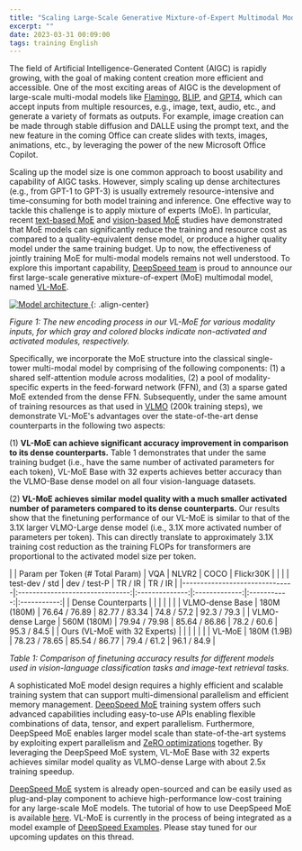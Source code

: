 ```yaml
---
title: "Scaling Large-Scale Generative Mixture-of-Expert Multimodal Model With VL-MoE "
excerpt: ""
date: 2023-03-31 00:09:00
tags: training English
---
```


The field of Artificial Intelligence-Generated Content (AIGC) is rapidly growing, with the goal of making content creation more efficient and accessible. One of the most exciting areas of AIGC is the development of large-scale multi-modal models like [Flamingo](https://arxiv.org/abs/2204.14198), [BLIP](https://arxiv.org/abs/2301.12597), and [GPT4](https://arxiv.org/abs/2303.08774), which can accept inputs from multiple resources, e.g., image, text, audio, etc., and generate a variety of formats as outputs. For example, image creation can be made through stable diffusion and DALLE using the prompt text, and the new feature in the coming Office can create slides with texts, images, animations, etc., by leveraging the power of the new Microsoft Office Copilot.

Scaling up the model size is one common approach to boost usability and capability of AIGC tasks. However, simply scaling up dense architectures (e.g., from GPT-1 to GPT-3) is usually extremely resource-intensive and time-consuming for both model training and inference. One effective way to tackle this challenge is to apply mixture of experts (MoE). In particular, recent [text-based MoE](https://arxiv.org/abs/2201.05596) and [vision-based MoE](https://arxiv.org/abs/2106.05974) studies have demonstrated that MoE models can significantly reduce the training and resource cost as compared to a quality-equivalent dense model, or produce a higher quality model under the same training budget. Up to now, the effectiveness of jointly training MoE for multi-modal models remains not well understood. To explore this important capability, [DeepSpeed team](https://www.deepspeed.ai/) is proud to announce our first large-scale generative mixture-of-expert (MoE) multimodal model, named [VL-MoE](https://arxiv.org/abs/2303.07226).

[ ![Model architecture](/assets/images/vl_moe.png) ](/assets/images/vl_moe.png){: .align-center}

*Figure 1: The new encoding process in our VL-MoE for various modality inputs, for which gray and colored blocks indicate non-activated and activated modules, respectively.*

Specifically, we incorporate the MoE structure into the classical single-tower multi-modal model by comprising of the following components: (1) a shared self-attention module across modalities, (2) a pool of modality-specific experts in the feed-forward network (FFN), and (3) a sparse gated MoE extended from the dense FFN. Subsequently, under the same amount of training resources as that used in [VLMO](https://arxiv.org/abs/2111.02358) (200k training steps), we demonstrate VL-MoE's advantages over the state-of-the-art dense counterparts in the following two aspects:

(1) **VL-MoE can achieve significant accuracy improvement in comparison to its dense counterparts.** Table 1 demonstrates that under the same training budget (i.e., have the same number of activated parameters for each token), VL-MoE Base with 32 experts achieves better accuracy than the VLMO-Base dense model on all four vision-language datasets.

(2) **VL-MoE achieves similar model quality with a much smaller activated number of parameters compared to its dense counterparts.** Our results show that the finetuning performance of our VL-MoE is similar to that of the 3.1X larger VLMO-Large dense model (i.e., 3.1X more activated number of parameters per token). This can directly translate to approximately 3.1X training cost reduction as the training FLOPs for transformers are proportional to the activated model size per token.



|                               | Param per Token (# Total Param) |       VQA      |     NLVR2     |     COCO    |  Flickr30K  |
|                               |                                 | test-dev / std |  dev / test-P |   TR / IR   |   TR / IR   |
|-------------------------------|:-------------------------------:|:--------------:|:-------------:|:-----------:|:-----------:|
| Dense Counterparts            |                                 |                |               |             |             |
| VLMO-dense Base               |           180M (180M)           |  76.64 / 76.89 | 82.77 / 83.34 | 74.8 / 57.2 | 92.3 / 79.3 |
| VLMO-dense Large              |           560M (180M)           |  79.94 / 79.98 | 85.64 / 86.86 | 78.2 / 60.6 | 95.3 / 84.5 |
| Ours (VL-MoE with 32 Experts) |                                 |                |               |             |             |
| VL-MoE                        |           180M (1.9B)           |  78.23 / 78.65 | 85.54 / 86.77 | 79.4 / 61.2 | 96.1 / 84.9 |

*Table 1: Comparison of finetuning accuracy results for different models used in vision-language classification tasks and image-text retrieval tasks.*

A sophisticated MoE model design requires a highly efficient and scalable training system that can support multi-dimensional parallelism and efficient memory management. [DeepSpeed MoE](https://www.microsoft.com/en-us/research/blog/deepspeed-advancing-moe-inference-and-training-to-power-next-generation-ai-scale/) training system offers such advanced capabilities including easy-to-use APIs enabling flexible combinations of data, tensor, and expert parallelism. Furthermore, DeepSpeed MoE enables larger model scale than state-of-the-art systems by exploiting expert parallelism and [ZeRO optimizations](https://arxiv.org/abs/1910.02054) together. By leveraging the DeepSpeed MoE system, VL-MoE Base with 32 experts achieves similar model quality as VLMO-dense Large with about 2.5x training speedup.

[DeepSpeed MoE](https://www.microsoft.com/en-us/research/blog/deepspeed-advancing-moe-inference-and-training-to-power-next-generation-ai-scale/) system is already open-sourced and can be easily used as plug-and-play component to achieve high-performance low-cost training for any large-scale MoE models. The tutorial of how to use DeepSpeed MoE is available [here](https://www.deepspeed.ai/tutorials/mixture-of-experts/). VL-MoE is currently in the process of being integrated as a model example of [DeepSpeed Examples](https://github.com/microsoft/DeepSpeedExamples). Please stay tuned for our upcoming updates on this thread.
